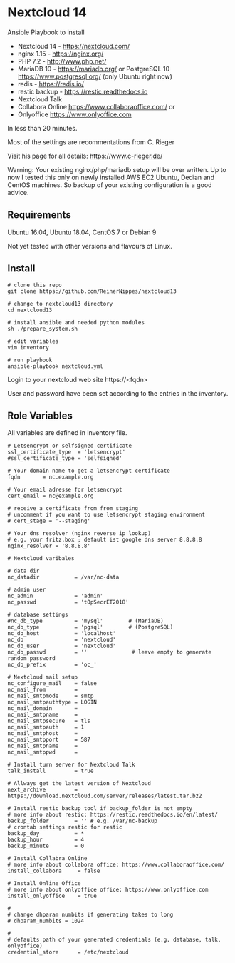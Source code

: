 Nextcloud 14
=========

Ansible Playbook to install

* Nextcloud 14 - https://nextcloud.com/
* nginx 1.15 - https://nginx.org/
* PHP 7.2 - http://www.php.net/
* MariaDB 10 - https://mariadb.org/ or PostgreSQL 10 https://www.postgresql.org/ (only Ubuntu right now)
* redis - https://redis.io/
* restic backup - https://restic.readthedocs.io
* Nextcloud Talk
* Collabora Online https://www.collaboraoffice.com/ 
or
* Onlyoffice https://www.onlyoffice.com

In less than 20 minutes.

Most of the settings are recommentations from C. Rieger

Visit his page for all details: https://www.c-rieger.de/

Warning: Your existing nginx/php/mariadb setup will be over written. Up to now I tested this only on newly installed AWS EC2 Ubuntu, Dedian and CentOS machines. So backup of your existing configuration is a good advice.


Requirements
------------

Ubuntu 16.04, Ubuntu 18.04, CentOS 7 or Debian 9

Not yet tested with other versions and flavours of Linux.

Install
-------
```
# clone this repo
git clone https://github.com/ReinerNippes/nextcloud13

# change to nextcloud13 directory
cd nextcloud13

# install ansible and needed python modules
sh ./prepare_system.sh

# edit variables
vim inventory

# run playbook
ansible-playbook nextcloud.yml

```

Login to your nextcloud web site https://\<fqdn\> 


User and password have been set according to the entries in the inventory.

Role Variables
--------------
All variables are defined in inventory file.
```
# Letsencrypt or selfsigned certificate
ssl_certificate_type  = 'letsencrypt'
#ssl_certificate_type = 'selfsigned'

# Your domain name to get a letsencrypt certificate
fqdn       = nc.example.org

# Your email adresse for letsencrypt
cert_email = nc@example.org

# receive a certificate from from staging
# uncomment if you want to use letsencrypt staging environment
# cert_stage = '--staging'

# Your dns resolver (nginx reverse ip lookup)
# e.g. your fritz.box ; default ist google dns server 8.8.8.8
nginx_resolver = '8.8.8.8'

# Nextcloud varibales

# data dir
nc_datadir           = /var/nc-data

# admin user
nc_admin             = 'admin'
nc_passwd            = 'tOpSecrET2018'

# database settings
#nc_db_type          = 'mysql'        # (MariaDB)
nc_db_type           = 'pgsql'        # (PostgreSQL)
nc_db_host           = 'localhost'
nc_db                = 'nextcloud'
nc_db_user           = 'nextcloud'
nc_db_passwd         = ''              # leave empty to generate random password
nc_db_prefix         = 'oc_'

# Nextcloud mail setup
nc_configure_mail    = false
nc_mail_from         = 
nc_mail_smtpmode     = smtp
nc_mail_smtpauthtype = LOGIN
nc_mail_domain       =
nc_mail_smtpname     =
nc_mail_smtpsecure   = tls
nc_mail_smtpauth     = 1
nc_mail_smtphost     =
nc_mail_smtpport     = 587
nc_mail_smtpname     =
nc_mail_smtppwd      = 

# Install turn server for Nextcloud Talk
talk_install         = true

# Allways get the latest version of Nextcloud
next_archive         = https://download.nextcloud.com/server/releases/latest.tar.bz2

# Install restic backup tool if backup_folder is not empty
# more info about restic: https://restic.readthedocs.io/en/latest/
backup_folder        = '' # e.g. /var/nc-backup
# crontab settings restic for restic
backup_day           = *
backup_hour          = 4
backup_minute        = 0

# Install Collabra Online
# more info about collabora office: https://www.collaboraoffice.com/
install_collabora     = false

# Install Online Office
# more info about onlyoffice office: https://www.onlyoffice.com
install_onlyoffice    = true

# 
# change dhparam numbits if generating takes to long
# dhparam_numbits = 1024

# 
# defaults path of your generated credentials (e.g. database, talk, onlyoffice)
credential_store      = /etc/nextcloud
```
